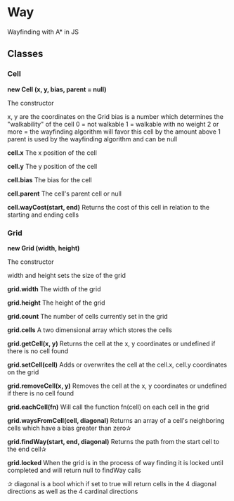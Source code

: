 # Way
Wayfinding with A* in JS

## Classes

### Cell

**new Cell (x, y, bias, parent = null)**

The constructor

x, y are the coordinates on the Grid
bias is a number which determines the "walkability" of the cell
  0 = not walkable
  1 = walkable with no weight
  2 or more = the wayfinding algorithm will favor this cell by the amount above 1
parent is used by the wayfinding algorithm and can be null

**cell.x**
The x position of the cell

**cell.y**
The y position of the cell

**cell.bias**
The bias for the cell

**cell.parent**
The cell's parent cell or null

**cell.wayCost(start, end)**
Returns the cost of this cell in relation to the starting and ending cells


### Grid

**new Grid (width, height)**

The constructor

width and height sets the size of the grid

**grid.width**
The width of the grid

**grid.height**
The height of the grid

**grid.count**
The number of cells currently set in the grid

**grid.cells**
A two dimensional array which stores the cells

**grid.getCell(x, y)**
Returns the cell at the x, y coordinates or undefined if there is no cell found

**grid.setCell(cell)**
Adds or overwrites the cell at the cell.x, cell.y coordinates on the grid

**grid.removeCell(x, y)**
Removes the cell at the x, y coordinates or undefined if there is no cell found

**grid.eachCell(fn)**
Will call the function fn(cell) on each cell in the grid

**grid.waysFromCell(cell, diagonal)**
Returns an array of a cell's neighboring cells which have a bias greater than zero✰

**grid.findWay(start, end, diagonal)**
Returns the path from the start cell to the end cell✰

**grid.locked**
When the grid is in the process of way finding it is locked until completed and will return null to findWay calls




✰ diagonal is a bool which if set to true will return cells in the 4 diagonal directions as well as the 4 cardinal directions
